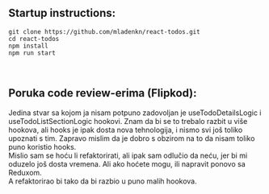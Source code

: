 ## Startup instructions:
`git clone https://github.com/mladenkn/react-todos.git`<br>
`cd react-todos`<br>
`npm install`<br>
`npm run start`<br>

<br>

## Poruka code review-erima (Flipkod):
Jedina stvar sa kojom ja nisam potpuno zadovoljan je useTodoDetailsLogic i useTodoListSectionLogic hookovi. Znam da bi se to trebalo razbit u više hookova, ali hooks je ipak dosta nova tehnologija, i nismo svi još toliko upoznati s tim. Zapravo mislim da je dobro s obzirom na to da nisam toliko puno koristio hooks. <br>
Mislio sam se hoću li refaktorirati, ali ipak sam odlučio da neću, jer bi mi oduzelo još dosta vremena. Ali ako hoćete mogu, ili napravit ponovo sa Reduxom.<br>
A refaktorirao bi tako da bi razbio u puno malih hookova.
